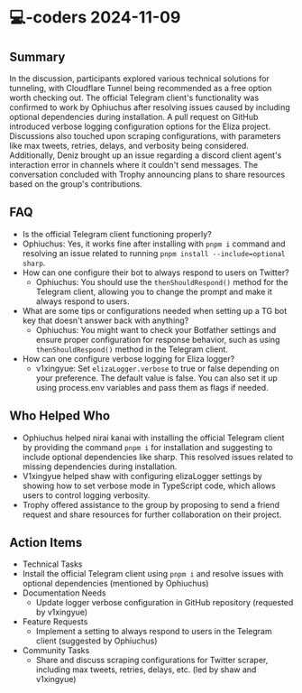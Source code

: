 # 💻-coders 2024-11-09

## Summary

In the discussion, participants explored various technical solutions for tunneling, with Cloudflare Tunnel being
recommended as a free option worth checking out. The official Telegram client's functionality was confirmed to work by
Ophiuchus after resolving issues caused by including optional dependencies during installation. A pull request on GitHub
introduced verbose logging configuration options for the Eliza project. Discussions also touched upon scraping
configurations, with parameters like max tweets, retries, delays, and verbosity being considered. Additionally, Deniz
brought up an issue regarding a discord client agent's interaction error in channels where it couldn't send messages.
The conversation concluded with Trophy announcing plans to share resources based on the group's contributions.

## FAQ

- Is the official Telegram client functioning properly?
- Ophiuchus: Yes, it works fine after installing with `pnpm i` command and resolving an issue related to running
  `pnpm install --include=optional sharp`.
- How can one configure their bot to always respond to users on Twitter?
    - Ophiuchus: You should use the `thenShouldRespond()` method for the Telegram client, allowing you to change the
      prompt and make it always respond to users.
- What are some tips or configurations needed when setting up a TG bot key that doesn't answer back with anything?
    - Ophiuchus: You might want to check your Botfather settings and ensure proper configuration for response behavior,
      such as using `thenShouldRespond()` method in the Telegram client.
- How can one configure verbose logging for Eliza logger?
    - v1xingyue: Set `elizaLogger.verbose` to true or false depending on your preference. The default value is false.
      You can also set it up using process.env variables and pass them as flags if needed.

## Who Helped Who

- Ophiuchus helped nirai kanai with installing the official Telegram client by providing the command `pnpm i` for
  installation and suggesting to include optional dependencies like sharp. This resolved issues related to missing
  dependencies during installation.
- V1xingyue helped shaw with configuring elizaLogger settings by showing how to set verbose mode in TypeScript code, which allows users to control logging verbosity.
- Trophy offered assistance to the group by proposing to send a friend request and share resources for further collaboration on their project.

## Action Items

- Technical Tasks
- Install the official Telegram client using `pnpm i` and resolve issues with optional dependencies (mentioned by
  Ophiuchus)
- Documentation Needs
    - Update logger verbose configuration in GitHub repository (requested by v1xingyue)
- Feature Requests
    - Implement a setting to always respond to users in the Telegram client (suggested by Ophiuchus)
- Community Tasks
    - Share and discuss scraping configurations for Twitter scraper, including max tweets, retries, delays, etc. (led by
      shaw and v1xingyue)
